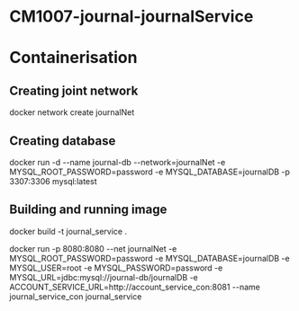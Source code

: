 # CM1007-journal-journalService

# Containerisation
## Creating joint network 
docker network create journalNet

## Creating database
docker run -d --name journal-db --network=journalNet -e MYSQL_ROOT_PASSWORD=password -e MYSQL_DATABASE=journalDB -p 3307:3306 mysql:latest

## Building and running image
docker build -t journal_service .

docker run -p 8080:8080 --net journalNet -e MYSQL_ROOT_PASSWORD=password -e MYSQL_DATABASE=journalDB -e MYSQL_USER=root -e MYSQL_PASSWORD=password -e MYSQL_URL=jdbc:mysql://journal-db/journalDB -e ACCOUNT_SERVICE_URL=http://account_service_con:8081 --name journal_service_con journal_service
